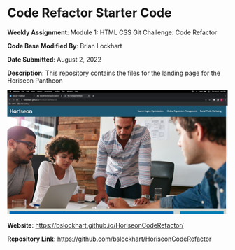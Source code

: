 # Code Refactor Starter Code

**Weekly Assignment**: Module 1: HTML CSS Git Challenge: Code Refactor

**Code Base Modified By**: Brian Lockhart

**Date Submitted**: August 2, 2022

**Description**: This repository contains the files for the landing page for the Horiseon Pantheon

![Screenshot of Horiseon App](./Develop/Assets/images/screenshot.jpg)

**Website**: https://bslockhart.github.io/HoriseonCodeRefactor/

**Repository Link**: https://github.com/bslockhart/HoriseonCodeRefactor
